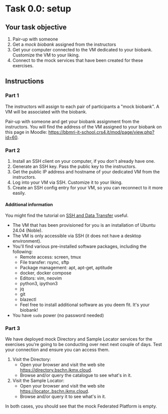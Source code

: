 # Task 0.0: setup

## Your task objective

1. Pair-up with someone
2. Get a *mock biobank* assigned from the instructors
4. Get your computer connected to the VM dedicated to your biobank.  Customize the VM to your liking.
5. Connect to the mock services that have been created for these exercises.



## Instructions

### Part 1
The instructors will assign to each pair of participants a "mock biobank".  A VM
will be associated with the biobank.

Pair-up with someone and get your biobank assignment from the instructors.
You will find the address of the VM assigned to your biobank on this page in
Moodle: <https://bbmri-it-school.crs4.it/mod/page/view.php?id=60>.


### Part 2
1. Install an SSH client on your computer, if you don't already have one.
2. Generate an SSH key.  Pass the public key to the instructors.
3. Get the public IP address and hostname of your dedicated VM from the
   instructors.
4. Log into your VM via SSH.  Customize it to your liking.
5. Create an SSH config entry for your VM, so you can reconnect to it more easily.


#### Additional information

You might find the tutorial on [SSH and Data
Transfer](https://github.com/crs4/bbmri-it-school-tutorials/blob/main/09-remote-services/ssh-and-data-transfer.md)
useful.

* The VM that has been provisioned for you is an installation of Ubuntu 24.04 (Noble).
* The VM is only accessible via SSH (it does not have a desktop environment).
* You'll find various pre-installed software packages, including the following:
    + Remote access: screen, tmux
    + File transfer: rsync, sftp
    + Package management: apt, apt-get, aptitude
    + docker, docker compose
    + Editors: vim, neovim
    + python3, ipython3
    + jq
    + git
    + blazectl
    + Feel free to install additional software as you deem fit.  It's your biobank!
* You have `sudo` power (no password needed)


### Part 3

We have deployed mock Directory and Sample Locator services for the exercises
you're going to be conducting over next next couple of days. Test your
connection and ensure you can access them.

1. Visit the Directory:
    * Open your browser and visit the web site <https://directory.bschn.ikmx.cloud>.
    * Browse and/or query the catalogue to see what's in it.
2. Visit the Sample Locator:
    * Open your browser and visit the web site <https://locator..bschn.ikmx.cloud>.
    * Browse and/or query it to see what's in it.

In both cases, you should see that the mock Federated Platform is empty.

